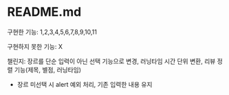 # README.md

구현한 기능: 1,2,3,4,5,6,7,8,9,10,11

구현하지 못한 기능: X

챌린지: 장르를 단순 입력이 아닌 선택 기능으로 변경, 러닝타임 시간 단위 변환, 리뷰 정렬 기능(제목, 별점, 러닝타임)

+ 장르 미선택 시 alert 예외 처리, 기존 입력한 내용 유지
